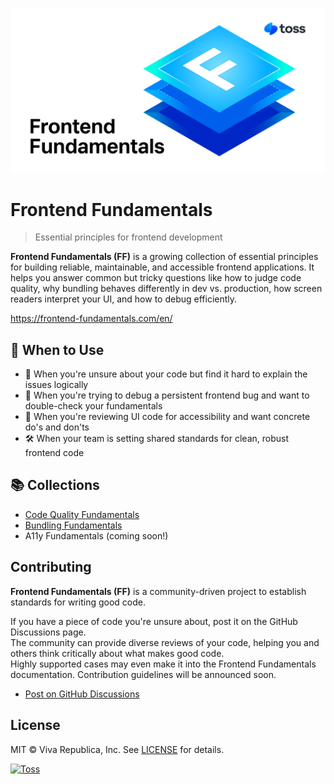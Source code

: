 ![Frontend Fundamentals](./images/ff-meta.png)

# Frontend Fundamentals

> Essential principles for frontend development

**Frontend Fundamentals (FF)** is a growing collection of essential principles for building reliable, maintainable, and accessible frontend applications. It helps you answer common but tricky questions like how to judge code quality, why bundling behaves differently in dev vs. production, how screen readers interpret your UI, and how to debug efficiently.

https://frontend-fundamentals.com/en/

## 🧭 When to Use

- 🦨 When you're unsure about your code but find it hard to explain the issues logically
- 🧯 When you're trying to debug a persistent frontend bug and want to double-check your fundamentals
- 👥 When you're reviewing UI code for accessibility and want concrete do's and don'ts
- 🛠️ When your team is setting shared standards for clean, robust frontend code

## 📚 Collections

- [Code Quality Fundamentals](https://frontend-fundamentals.com/code-quality/)
- [Bundling Fundamentals](https://frontend-fundamentals.com/bundling/)
- A11y Fundamentals (coming soon!)

## Contributing

**Frontend Fundamentals (FF)** is a community-driven project to establish standards for writing good code.

If you have a piece of code you're unsure about, post it on the GitHub Discussions page.  
The community can provide diverse reviews of your code, helping you and others think critically about what makes good code.  
Highly supported cases may even make it into the Frontend Fundamentals documentation. Contribution guidelines will be announced soon.

- [Post on GitHub Discussions](https://github.com/toss/frontend-fundamentals/discussions)

## License

MIT © Viva Republica, Inc. See [LICENSE](./LICENSE.md) for details.

<a title="Toss" href="https://toss.im">
  <picture>
    <source media="(prefers-color-scheme: dark)" srcset="https://static.toss.im/logos/png/4x/logo-toss-reverse.png">
    <img alt="Toss" src="https://static.toss.im/logos/png/4x/logo-toss.png" width="100">
  </picture>
</a>
